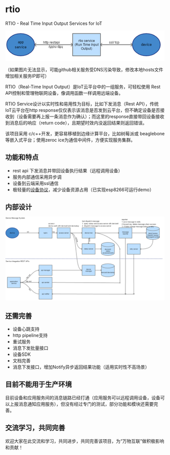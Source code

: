 # rtio
RTIO - Real Time Input Output Services for IoT

![top](./doc/top.PNG)

（如果图片无法显示，可能github相关服务受DNS污染导致，修改本地hosts文件增加相关服务IP即可）

RTIO（Real-Time Input Output）是IoT云平台中的一组服务，可轻松使用 Rest API控制和管理物联网设备，像调用函数一样调用远端设备。

RTIO Service设计以实时性和易用性为目标，比如下发消息（Rest API），传统 IoT云平台在http response仅仅表示该消息是否发到云平台，但不确定设备是否接收到（设备需要再上报一条消息作为确认）；而这里的response直接带回设备接收到消息后的响应（return code），且期望时效内没返回结果则返回错误。 

该项目采用 c/c++开发，更容易移植到边缘计算平台，比如树莓派或 beaglebone等嵌入式平台；使用zeroc ice为通信中间件，方便实现服务集群。 

## 功能和特点

- rest api 下发消息并带回设备执行结果（远程调用设备）
- 服务内部通信采用异步调
- 设备到云端采用ssl通信
- 极轻量的[设备协议](./doc/device-protocal.md)，减少设备资源占用（已实现esp8266可运行demo）

## 内部设计
![top](./doc/architecture.PNG)

## 还需完善
- 设备心跳支持
- http pipeline支持
- 重试服务
- 消息下发批量接口
- 设备SDK
- 文档完善
- 消息下发接口，增加Notify异步返回结果功能（适用实时性不高场景）
  
## 目前不能用于生产环境
目前设备和应用服务间的消息链路已经打通（应用服务可以远程调用设备，设备可以上报消息通知应用服务），但没有经过专门的测试，部分功能和模块还需要完善。

    
## 交流学习，共同完善
欢迎大家在此交流和学习，共同进步，共同完善该项目，为“万物互联”做积极影响和贡献！
